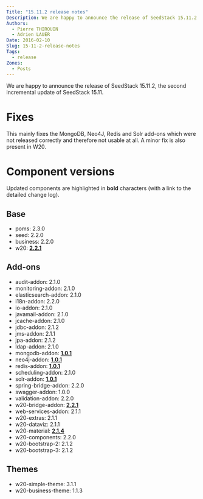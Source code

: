 ```yaml
---
Title: "15.11.2 release notes"
Description: We are happy to announce the release of SeedStack 15.11.2!
Authors:
  - Pierre THIROUIN
  - Adrien LAUER
Date: 2016-02-10
Slug: 15-11-2-release-notes
Tags:
  - release
Zones:
  - Posts
---
```


We are happy to announce the release of SeedStack 15.11.2, the second incremental update of SeedStack 15.11.

# Fixes

This mainly fixes the MongoDB, Neo4J, Redis and Solr add-ons which were not released correctly and therefore not
usable at all. A minor fix is also present in W20.

# Component versions

Updated components are highlighted in **bold** characters (with a link to the detailed change log).

## Base

* poms: 2.3.0
* seed: 2.2.0
* business: 2.2.0
* w20: **[2.2.1](https://github.com/seedstack/w20/releases/tag/v2.2.1)**

## Add-ons

* audit-addon: 2.1.0
* monitoring-addon: 2.1.0
* elasticsearch-addon: 2.1.0
* i18n-addon: 2.2.0
* io-addon: 2.1.0
* javamail-addon: 2.1.0
* jcache-addon: 2.1.0
* jdbc-addon: 2.1.2
* jms-addon: 2.1.1
* jpa-addon: 2.1.2
* ldap-addon: 2.1.0
* mongodb-addon: **[1.0.1](https://github.com/seedstack/mongodb-addon/releases/tag/v1.0.1)**
* neo4j-addon: **[1.0.1](https://github.com/seedstack/neo4j-addon/releases/tag/v1.0.1)**
* redis-addon: **[1.0.1](https://github.com/seedstack/redis-addon/releases/tag/v1.0.1)**
* scheduling-addon: 2.1.0
* solr-addon: **[1.0.1](https://github.com/seedstack/solr-addon/releases/tag/v1.0.1)**
* spring-bridge-addon: 2.2.0
* swagger-addon: 1.0.0
* validation-addon: 2.2.0
* w20-bridge-addon: **[2.2.1](https://github.com/seedstack/w20-bridge-addon/releases/tag/v2.2.1)**
* web-services-addon: 2.1.1
* w20-extras: 2.1.1
* w20-dataviz: 2.1.1
* w20-material: **[2.1.4](https://github.com/seedstack/w20-material/releases/tag/v2.1.4)**
* w20-components: 2.2.0
* w20-bootstrap-2: 2.1.2
* w20-bootstrap-3: 2.1.2

## Themes

* w20-simple-theme: 3.1.1
* w20-business-theme: 1.1.3
